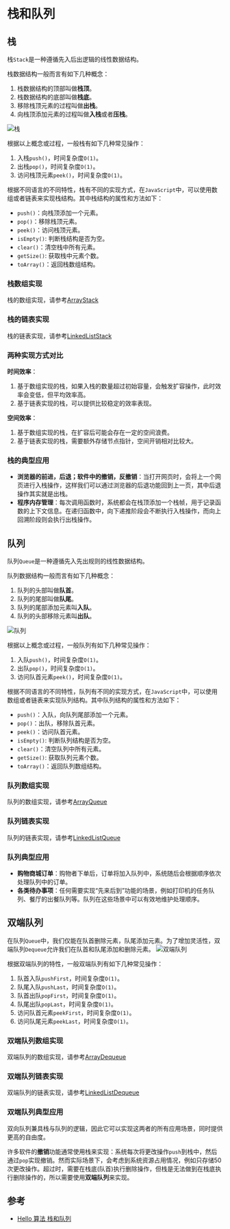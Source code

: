# 栈和队列

## 栈
栈`Stack`是一种遵循先入后出逻辑的线性数据结构。

栈数据结构一般而言有如下几种概念：
1. 栈数据结构的顶部叫做**栈顶**。
2. 栈数据结构的底部叫做**栈底**。
3. 移除栈顶元素的过程叫做**出栈**。
4. 向栈顶添加元素的过程叫做**入栈**或者**压栈**。

![栈](https://www.hello-algo.com/chapter_stack_and_queue/stack.assets/stack_operations.png)

根据以上概念或过程，一般栈有如下几种常见操作：
1. 入栈`push()`，时间复杂度`O(1)`。
2. 出栈`pop()`，时间复杂度`O(1)`。
3. 访问栈顶元素`peek()`，时间复杂度`O(1)`。

根据不同语言的不同特性，栈有不同的实现方式，在`JavaScript`中，可以使用数组或者链表来实现栈结构。其中栈结构的属性和方法如下：
* `push()`：向栈顶添加一个元素。
* `pop()`：移除栈顶元素。
* `peek()`：访问栈顶元素。
* `isEmpty()`: 判断栈结构是否为空。
* `clear()`：清空栈中所有元素。
* `getSize()`: 获取栈中元素个数。
* `toArray()`：返回栈数组结构。

### 栈数组实现
栈的数组实现，请参考[ArrayStack](https://github.com/wangtunan/js-algorithm/blob/master/src/stack/arrayStack.js)

### 栈的链表实现
栈的链表实现，请参考[LinkedListStack](https://github.com/wangtunan/js-algorithm/blob/master/src/stack/linkedListStack.js)

### 两种实现方式对比
**时间效率**：
1. 基于数组实现的栈，如果入栈的数量超过初始容量，会触发扩容操作，此时效率会变低，但平均效率高。
2. 基于链表实现的栈，可以提供比较稳定的效率表现。

**空间效率**：
1. 基于数组实现的栈，在扩容后可能会存在一定的空间浪费。
2. 基于链表实现的栈，需要额外存储节点指针，空间开销相对比较大。

### 栈的典型应用
* **浏览器的前进，后退；软件中的撤销，反撤销**：当打开网页时，会将上一个网页进行入栈操作，这样我们可以通过浏览器的后退功能回到上一页，其中后退操作其实就是出栈。
* **程序内存管理**：每次调用函数时，系统都会在栈顶添加一个栈帧，用于记录函数的上下文信息。在递归函数中，向下递推阶段会不断执行入栈操作，而向上回溯阶段则会执行出栈操作。

## 队列
队列`Queue`是一种遵循先入先出规则的线性数据结构。

队列数据结构一般而言有如下几种概念：
1. 队列的头部叫做**队首**。
2. 队列的尾部叫做**队尾**。
3. 队列的尾部添加元素叫**入队**。
4. 队列的头部移除元素叫**出队**。

![队列](https://www.hello-algo.com/chapter_stack_and_queue/queue.assets/queue_operations.png)

根据以上概念或过程，一般队列有如下几种常见操作：
1. 入队`push()`，时间复杂度`O(1)`。
2. 出队`pop()`，时间复杂度`O(1)`。
3. 访问队首元素`peek()`，时间复杂度`O(1)`。

根据不同语言的不同特性，队列有不同的实现方式，在`JavaScript`中，可以使用数组或者链表来实现队列结构。其中队列结构的属性和方法如下：
* `push()`：入队，向队列尾部添加一个元素。
* `pop()`：出队，移除队首元素。
* `peek()`：访问队首元素。
* `isEmpty()`: 判断队列结构是否为空。
* `clear()`：清空队列中所有元素。
* `getSize()`: 获取队列元素个数。
* `toArray()`：返回队列数组结构。

### 队列数组实现
队列的数组实现，请参考[ArrayQueue](https://github.com/wangtunan/js-algorithm/blob/master/src/queue/arrayQueue.js)

### 队列链表实现
队列的链表实现，请参考[LinkedListQueue](https://github.com/wangtunan/js-algorithm/blob/master/src/queue/linkedListQueue.js)

### 队列典型应用
* **购物商城订单**：购物者下单后，订单将加入队列中，系统随后会根据顺序依次处理队列中的订单。
* **各类待办事项**：任何需要实现“先来后到”功能的场景，例如打印机的任务队列、餐厅的出餐队列等。队列在这些场景中可以有效地维护处理顺序。

## 双端队列
在队列`Queue`中，我们仅能在队首删除元素，队尾添加元素。为了增加灵活性，双端队列`Dequeue`允许我们在队首和队尾添加和删除元素。
![双端队列](https://www.hello-algo.com/chapter_stack_and_queue/deque.assets/deque_operations.png)

根据双端队列的特性，一般双端队列有如下几种常见操作：
1. 队首入队`pushFirst`，时间复杂度`O(1)`。
2. 队尾入队`pushLast`，时间复杂度`O(1)`。
3. 队首出队`popFirst`，时间复杂度`O(1)`。
4. 队尾出队`popLast`，时间复杂度`O(1)`。
5. 访问队首元素`peekFirst`，时间复杂度`O(1)`。
6. 访问队尾元素`peekLast`，时间复杂度`O(1)`。

### 双端队列数组实现
双端队列的数组实现，请参考[ArrayDequeue](https://github.com/wangtunan/js-algorithm/blob/master/src/queue/arrayDequeue.js)

### 双端队列链表实现
双端队列的链表实现，请参考[LinkedListDequeue](https://github.com/wangtunan/js-algorithm/blob/master/src/queue/linkedListDequeue.js)

### 双端队列典型应用
双向队列兼具栈与队列的逻辑，因此它可以实现这两者的所有应用场景，同时提供更高的自由度。

许多软件的**撤销**功能通常使用栈来实现：系统每次将更改操作`push`到栈中，然后通过`pop`实现撤销。然而实际场景下，会考虑到系统资源占用情况，例如只存储50次更改操作。超过时，需要在栈底(队首)执行删除操作，但栈是无法做到在栈底执行删除操作的，所以需要使用**双端队列**来实现。

## 参考
* [Hello 算法 栈和队列](https://www.hello-algo.com/chapter_stack_and_queue/)